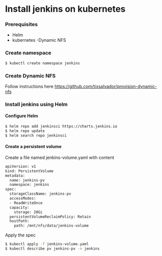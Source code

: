 # Install jenkins on kubernetes
### Prerequisites
- Helm
- kubernetes
-Dynamic NFS 

### Create namespace
```sh
$ kubectl create namespace jenkins
```

### Create Dynamic NFS
Follow instructions here https://github.com/tixsalvador/provision-dynamic-nfs

### Install jenkins using Helm

#### Configure Helm
``` sh
$ helm repo add jenkinsci https://charts.jenkins.io
$ helm repo update
$ helm search repo jenkinsci
```

#### Create a persistent volume
Create a file named jenkins-volume.yaml with content
```sh
apiVersion: v1
kind: PersistentVolume
metadata:
  name: jenkins-pv
  namespace: jenkins
spec:
  storageClassName: jenkins-pv
  accessModes:
  - ReadWriteOnce
  capacity:
    storage: 20Gi
  persistentVolumeReclaimPolicy: Retain
  hostPath:
    path: /mnt/nfs/data/jenkins-volume
```

Apply the spec
```sh
$ kubectl apply -f jenkins-volume.yaml
$ kubectl describe pv jenkins-pv -n jenkins
```
